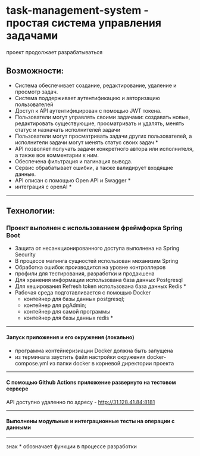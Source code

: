 ﻿# task-management-system - простая система управления задачами
проект продолжает разрабатываться

## Возможности:
- Система обеспечивает создание, редактирование, удаление и просмотр задач.
- Система поддерживает аутентификацию и авторизацию пользователей
- Доступ к API аутентифицирован с помощью JWT токена.
- Пользователи могут управлять своими задачами: создавать новые, редактировать существующие, просматривать и удалять, менять статус и назначать исполнителей задачи
- Пользователи могут просматривать задачи других пользователей, а исполнители задачи могут менять статус своих задач *
- API позволяет получать задачи конкретного автора или исполнителя, а также все комментарии к ним. 
- Обеспечена фильтрация и пагинация вывода.
- Сервис обрабатывает ошибки, а также валидирует входящие данные.
- API описан с помощью Open API и Swagger *
- интеграция с openAI *
 
---
## Технологии:
### Проект выполнен с использованием фреймфорка Spring Boot
- Защита от несанкционированного доступа выполнена на Spring Security
- В процессе мапинга сущностей использован механизим Spring
- Обработка ошибок производится на уровне контроллеров
- профили для тестирования, разработки и продакшена 
- Для хранения информации использована база данных Postgresql
- Для кеширования Refresh token использована база данных Redis *
- Рабочая среда подготавливается с помощью Docker
  - контейнер для базы данных postgresql;
  - контейнер для pgAdmin;
  - контейнер для самой программы
  - контейнер для базы данных redis *


---
#### Запуск приложения и его окружения (локально)
- программа контейнеризиации Docker должна быть запущена
- из терминала заустить файл настройки окружения docker-compose.yml из папки docker в корневой директории проекта

---
#### C помощью Github Actions приложение развернуто на тестовом сервере

API доступно удаленно по адресу - http://31.128.41.84:8181
  

---

#### Выполнены модульные и интеграционные тесты на операции с данными

---
 знак *  обозначает функции в процессе разработки






